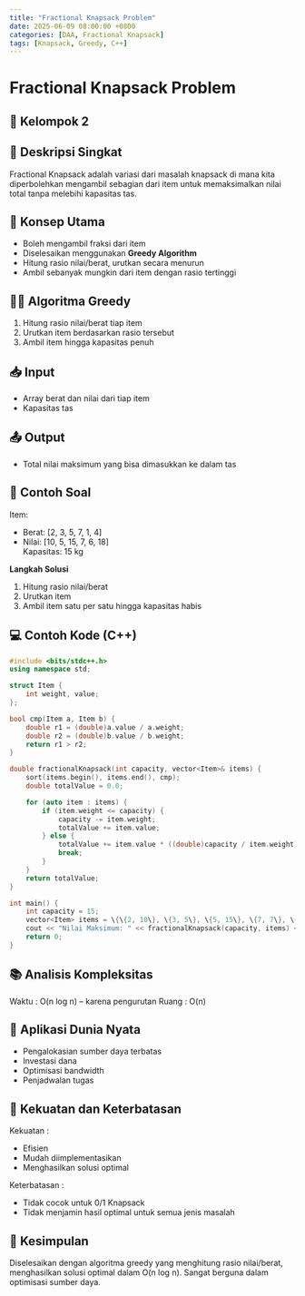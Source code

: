 ```yaml
---
title: "Fractional Knapsack Problem"
date: 2025-06-09 08:00:00 +0800
categories: [DAA, Fractional Knapsack]
tags: [Knapsack, Greedy, C++]
---
```


# Fractional Knapsack Problem
## 🎯 Kelompok 2  

## 📌 Deskripsi Singkat  
Fractional Knapsack adalah variasi dari masalah knapsack di mana kita diperbolehkan mengambil sebagian dari item untuk memaksimalkan nilai total tanpa melebihi kapasitas tas.

## 🧠 Konsep Utama  
- Boleh mengambil fraksi dari item  
- Diselesaikan menggunakan **Greedy Algorithm**  
- Hitung rasio nilai/berat, urutkan secara menurun  
- Ambil sebanyak mungkin dari item dengan rasio tertinggi

## 🧑‍💻 Algoritma Greedy  
1. Hitung rasio nilai/berat tiap item  
2. Urutkan item berdasarkan rasio tersebut  
3. Ambil item hingga kapasitas penuh

## 📥 Input  
- Array berat dan nilai dari tiap item  
- Kapasitas tas

## 📤 Output  
- Total nilai maksimum yang bisa dimasukkan ke dalam tas

## 🧮 Contoh Soal  
Item:  
- Berat: [2, 3, 5, 7, 1, 4]  
- Nilai: [10, 5, 15, 7, 6, 18]  
Kapasitas: 15 kg

**Langkah Solusi**  
1. Hitung rasio nilai/berat  
2. Urutkan item  
3. Ambil item satu per satu hingga kapasitas habis

## 💻 Contoh Kode (C++)  

```cpp
#include <bits/stdc++.h>
using namespace std;

struct Item {
    int weight, value;
};

bool cmp(Item a, Item b) {
    double r1 = (double)a.value / a.weight;
    double r2 = (double)b.value / b.weight;
    return r1 > r2;
}

double fractionalKnapsack(int capacity, vector<Item>& items) {
    sort(items.begin(), items.end(), cmp);
    double totalValue = 0.0;

    for (auto item : items) {
        if (item.weight <= capacity) {
            capacity -= item.weight;
            totalValue += item.value;
        } else {
            totalValue += item.value * ((double)capacity / item.weight);
            break;
        }
    }
    return totalValue;
}

int main() {
    int capacity = 15;
    vector<Item> items = \{\{2, 10\}, \{3, 5\}, \{5, 15\}, \{7, 7\}, \{1, 6\}, \{4, 18\}\};
    cout << "Nilai Maksimum: " << fractionalKnapsack(capacity, items) << endl;
    return 0;
}
```

## 📚 Analisis Kompleksitas
Waktu : O(n log n) – karena pengurutan
Ruang : O(n)

## 🌟 Aplikasi Dunia Nyata
- Pengalokasian sumber daya terbatas
- Investasi dana
- Optimisasi bandwidth
- Penjadwalan tugas

## 💪 Kekuatan dan Keterbatasan
Kekuatan :
- Efisien
- Mudah diimplementasikan
- Menghasilkan solusi optimal

Keterbatasan :
- Tidak cocok untuk 0/1 Knapsack
- Tidak menjamin hasil optimal untuk semua jenis masalah

## 🏁 Kesimpulan
Diselesaikan dengan algoritma greedy yang menghitung rasio nilai/berat, menghasilkan solusi optimal dalam O(n log n). Sangat berguna dalam optimisasi sumber daya.


